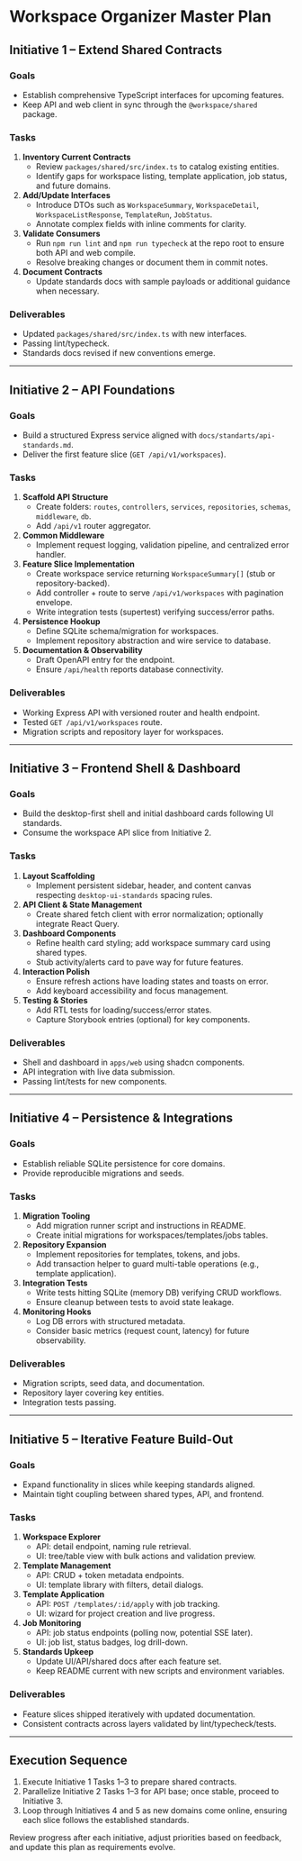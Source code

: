 # Workspace Organizer Master Plan

## Initiative 1 – Extend Shared Contracts

### Goals
- Establish comprehensive TypeScript interfaces for upcoming features.
- Keep API and web client in sync through the `@workspace/shared` package.

### Tasks
1. **Inventory Current Contracts**
   - Review `packages/shared/src/index.ts` to catalog existing entities.
   - Identify gaps for workspace listing, template application, job status, and future domains.
2. **Add/Update Interfaces**
   - Introduce DTOs such as `WorkspaceSummary`, `WorkspaceDetail`, `WorkspaceListResponse`, `TemplateRun`, `JobStatus`.
   - Annotate complex fields with inline comments for clarity.
3. **Validate Consumers**
   - Run `npm run lint` and `npm run typecheck` at the repo root to ensure both API and web compile.
   - Resolve breaking changes or document them in commit notes.
4. **Document Contracts**
   - Update standards docs with sample payloads or additional guidance when necessary.

### Deliverables
- Updated `packages/shared/src/index.ts` with new interfaces.
- Passing lint/typecheck.
- Standards docs revised if new conventions emerge.

---

## Initiative 2 – API Foundations

### Goals
- Build a structured Express service aligned with `docs/standarts/api-standards.md`.
- Deliver the first feature slice (`GET /api/v1/workspaces`).

### Tasks
1. **Scaffold API Structure**
   - Create folders: `routes`, `controllers`, `services`, `repositories`, `schemas`, `middleware`, `db`.
   - Add `/api/v1` router aggregator.
2. **Common Middleware**
   - Implement request logging, validation pipeline, and centralized error handler.
3. **Feature Slice Implementation**
   - Create workspace service returning `WorkspaceSummary[]` (stub or repository-backed).
   - Add controller + route to serve `/api/v1/workspaces` with pagination envelope.
   - Write integration tests (supertest) verifying success/error paths.
4. **Persistence Hookup**
   - Define SQLite schema/migration for workspaces.
   - Implement repository abstraction and wire service to database.
5. **Documentation & Observability**
   - Draft OpenAPI entry for the endpoint.
   - Ensure `/api/health` reports database connectivity.

### Deliverables
- Working Express API with versioned router and health endpoint.
- Tested `GET /api/v1/workspaces` route.
- Migration scripts and repository layer for workspaces.

---

## Initiative 3 – Frontend Shell & Dashboard

### Goals
- Build the desktop-first shell and initial dashboard cards following UI standards.
- Consume the workspace API slice from Initiative 2.

### Tasks
1. **Layout Scaffolding**
   - Implement persistent sidebar, header, and content canvas respecting `desktop-ui-standards` spacing rules.
2. **API Client & State Management**
   - Create shared fetch client with error normalization; optionally integrate React Query.
3. **Dashboard Components**
   - Refine health card styling; add workspace summary card using shared types.
   - Stub activity/alerts card to pave way for future features.
4. **Interaction Polish**
   - Ensure refresh actions have loading states and toasts on error.
   - Add keyboard accessibility and focus management.
5. **Testing & Stories**
   - Add RTL tests for loading/success/error states.
   - Capture Storybook entries (optional) for key components.

### Deliverables
- Shell and dashboard in `apps/web` using shadcn components.
- API integration with live data submission.
- Passing lint/tests for new components.

---

## Initiative 4 – Persistence & Integrations

### Goals
- Establish reliable SQLite persistence for core domains.
- Provide reproducible migrations and seeds.

### Tasks
1. **Migration Tooling**
   - Add migration runner script and instructions in README.
   - Create initial migrations for workspaces/templates/jobs tables.
2. **Repository Expansion**
   - Implement repositories for templates, tokens, and jobs.
   - Add transaction helper to guard multi-table operations (e.g., template application).
3. **Integration Tests**
   - Write tests hitting SQLite (memory DB) verifying CRUD workflows.
   - Ensure cleanup between tests to avoid state leakage.
4. **Monitoring Hooks**
   - Log DB errors with structured metadata.
   - Consider basic metrics (request count, latency) for future observability.

### Deliverables
- Migration scripts, seed data, and documentation.
- Repository layer covering key entities.
- Integration tests passing.

---

## Initiative 5 – Iterative Feature Build-Out

### Goals
- Expand functionality in slices while keeping standards aligned.
- Maintain tight coupling between shared types, API, and frontend.

### Tasks
1. **Workspace Explorer**
   - API: detail endpoint, naming rule retrieval.
   - UI: tree/table view with bulk actions and validation preview.
2. **Template Management**
   - API: CRUD + token metadata endpoints.
   - UI: template library with filters, detail dialogs.
3. **Template Application**
   - API: `POST /templates/:id/apply` with job tracking.
   - UI: wizard for project creation and live progress.
4. **Job Monitoring**
   - API: job status endpoints (polling now, potential SSE later).
   - UI: job list, status badges, log drill-down.
5. **Standards Upkeep**
   - Update UI/API/shared docs after each feature set.
   - Keep README current with new scripts and environment variables.

### Deliverables
- Feature slices shipped iteratively with updated documentation.
- Consistent contracts across layers validated by lint/typecheck/tests.

---

## Execution Sequence
1. Execute Initiative 1 Tasks 1–3 to prepare shared contracts.
2. Parallelize Initiative 2 Tasks 1–3 for API base; once stable, proceed to Initiative 3.
3. Loop through Initiatives 4 and 5 as new domains come online, ensuring each slice follows the established standards.

Review progress after each initiative, adjust priorities based on feedback, and update this plan as requirements evolve.
